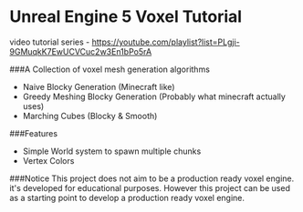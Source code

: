 # Unreal Engine 5 Voxel Tutorial

video tutorial series - https://youtube.com/playlist?list=PLgji-9GMuqkK7EwUCVCuc2w3En1bPo5rA

###A Collection of voxel mesh generation algorithms
- Naive Blocky Generation (Minecraft like)
- Greedy Meshing Blocky Generation (Probably what minecraft actually uses)
- Marching Cubes (Blocky & Smooth)

###Features
- Simple World system to spawn multiple chunks
- Vertex Colors

###Notice
This project does not aim to be a production ready voxel engine. it's developed for educational purposes.
However this project can be used as a starting point to develop a production ready voxel engine.
